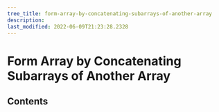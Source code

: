 ```yaml
---
tree_title: form-array-by-concatenating-subarrays-of-another-array
description: 
last_modified: 2022-06-09T21:23:28.2328
---
```


# Form Array by Concatenating Subarrays of Another Array

## Contents
